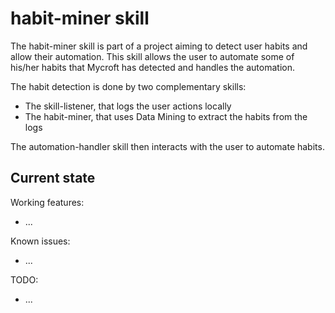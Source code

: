 # habit-miner skill

The habit-miner skill is part of a project aiming to detect user habits and allow their automation.
This skill allows the user to automate some of his/her habits that Mycroft has detected and handles the automation.

The habit detection is done by two complementary skills:
- The skill-listener, that logs the user actions locally
- The habit-miner, that uses Data Mining to extract the habits from the logs

The automation-handler skill then interacts with the user to automate habits.


## Current state

Working features:
 - ...

Known issues:
 - ...

TODO:
 - ...
